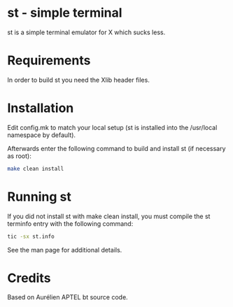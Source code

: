 # st - simple terminal

st is a simple terminal emulator for X which sucks less.

# Requirements

In order to build st you need the Xlib header files.

# Installation

Edit config.mk to match your local setup (st is installed into
the /usr/local namespace by default).

Afterwards enter the following command to build and install st (if
necessary as root):

```sh
make clean install
```

# Running st

If you did not install st with make clean install, you must compile
the st terminfo entry with the following command:

```sh
tic -sx st.info
```

See the man page for additional details.

# Credits

Based on Aurélien APTEL <aurelien dot aptel at gmail dot com> bt source code.

